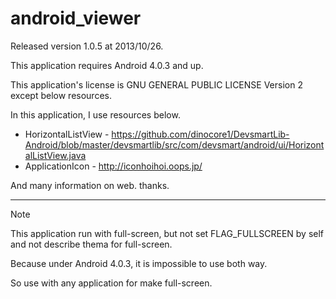 android_viewer
==============
Released version 1.0.5 at 2013/10/26.

This application requires Android 4.0.3 and up.

This application's license is GNU GENERAL PUBLIC LICENSE Version 2 except below resources.

In this application, I use resources below.

* HorizontalListView - https://github.com/dinocore1/DevsmartLib-Android/blob/master/devsmartlib/src/com/devsmart/android/ui/HorizontalListView.java
* ApplicationIcon - http://iconhoihoi.oops.jp/

And many information on web. thanks.

---
Note

This application run with full-screen, but not set FLAG_FULLSCREEN by self and not describe thema for full-screen.

Because under Android 4.0.3, it is impossible to use both way.

So use with any application for make full-screen.
